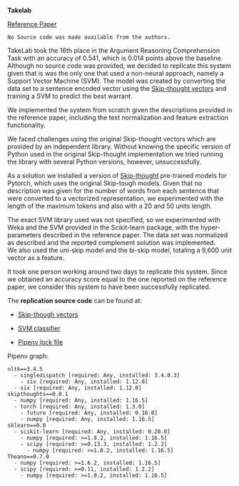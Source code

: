 **Takelab**

[Reference Paper](https://www.aclweb.org/anthology/S18-1192/)

```
No Source code was made available from the authors.
```


TakeLab took the 16th place in the Argument Reasoning Comprehension Task with an accuracy of 0.541, which is 0.014 points above the baseline.
Although no source code was provided, we decided to replicate this system given that is was the only one that used a non-neural approach, namely a Support Vector Machine (SVM).
The model was created by converting the data set to a sentence encoded vector using the [Skip-thought vectors](https://arxiv.org/abs/1506.06726) and training a SVM to predict the best warrant.

We implemented the system from scratch given the descriptions provided in the reference paper, including the text normalization and feature extraction functionality.

We faced challenges using the original Skip-thought vectors which are provided by an independent library.
Without knowing the specific version of Python used in the original Skip-thought implementation we tried running the library with several Python versions, however, unsuccessfully.

As a solution we installed a version of [Skip-thought](ttps://pypi.org/project/skipthoughts/) pre-trained models for Pytorch, which uses the original Skip-tough models.
Given that no description was given for the number of words from each sentence that were converted to a vectorized representation, we experimented with the length of the maximum tokens and also with a 20 and 50 units length.

The exact SVM library used was not specified, so we experimented with Weka and the SVM provided in the Scikit-learn package, with the hyper-parameters described in the reference paper.
The data set was normalized as described and the reported complement solution was implemented.  
We also used the uni-skip model and the bi-skip model, totaling a 9,600 unit vector as a feature.

It took one person working around two days to replicate this system.
Since we obtained an accuracy score equal to the one reported on the reference paper, we consider this system to have been successfully replicated.

The **replication source code** can be found at:

* [Skip-though vectors](takelab_vectors/)

* [SVM classifier](takelab_svm.py)

* [Pipenv lock file](takelab_Pipfile.lock)


Pipenv graph:

```
nltk==3.4.5
  - singledispatch [required: Any, installed: 3.4.0.3]
    - six [required: Any, installed: 1.12.0]
  - six [required: Any, installed: 1.12.0]
skipthoughts==0.0.1
  - numpy [required: Any, installed: 1.16.5]
  - torch [required: Any, installed: 1.3.0]
    - future [required: Any, installed: 0.18.0]
    - numpy [required: Any, installed: 1.16.5]
sklearn==0.0
  - scikit-learn [required: Any, installed: 0.20.0]
    - numpy [required: >=1.8.2, installed: 1.16.5]
    - scipy [required: >=0.13.3, installed: 1.2.2]
      - numpy [required: >=1.8.2, installed: 1.16.5]
Theano==0.7.0
  - numpy [required: >=1.6.2, installed: 1.16.5]
  - scipy [required: >=0.11, installed: 1.2.2]
    - numpy [required: >=1.8.2, installed: 1.16.5]
```
